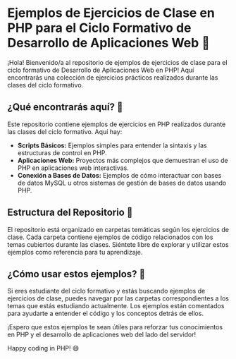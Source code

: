 # Ejemplos de Ejercicios de Clase en PHP para el Ciclo Formativo de Desarrollo de Aplicaciones Web 🎉

¡Hola! Bienvenido/a al repositorio de ejemplos de ejercicios de clase para el ciclo formativo de Desarrollo de Aplicaciones Web en PHP! Aquí encontrarás una colección de ejercicios prácticos realizados durante las clases del ciclo formativo.

## ¿Qué encontrarás aquí? 🤔

Este repositorio contiene ejemplos de ejercicios en PHP realizados durante las clases del ciclo formativo. Aquí hay:

- **Scripts Básicos:** Ejemplos simples para entender la sintaxis y las estructuras de control en PHP.
- **Aplicaciones Web:** Proyectos más complejos que demuestran el uso de PHP en aplicaciones web interactivas.
- **Conexión a Bases de Datos:** Ejemplos de cómo interactuar con bases de datos MySQL u otros sistemas de gestión de bases de datos usando PHP.

## Estructura del Repositorio 📂

El repositorio está organizado en carpetas temáticas según los ejercicios de clase. Cada carpeta contiene ejemplos de código relacionados con los temas cubiertos durante las clases. Siéntete libre de explorar y utilizar estos ejemplos como referencia para tu aprendizaje.

## ¿Cómo usar estos ejemplos? 🚀

Si eres estudiante del ciclo formativo y estás buscando ejemplos de ejercicios de clase, puedes navegar por las carpetas correspondientes a los temas que estás estudiando actualmente. Los ejemplos están comentados para ayudarte a entender el código y los conceptos detrás de ellos.

¡Espero que estos ejemplos te sean útiles para reforzar tus conocimientos en PHP y el desarrollo de aplicaciones web del lado del servidor!

Happy coding in PHP! 😄
